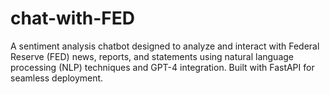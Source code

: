 # chat-with-FED
A sentiment analysis chatbot designed to analyze and interact with Federal Reserve (FED) news, reports, and statements using natural language processing (NLP) techniques and GPT-4 integration. Built with FastAPI for seamless deployment.
